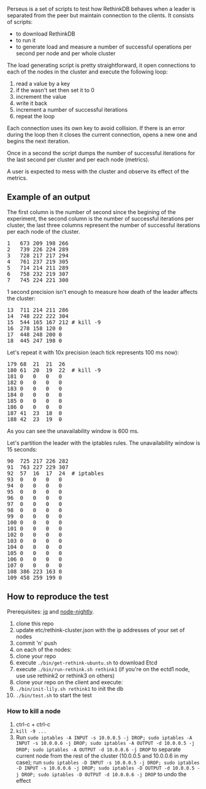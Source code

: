 Perseus is a set of scripts to test how RethinkDB behaves when a leader is separated from the peer but maintain connection to the clients. It consists of scripts:

  * to download RethinkDB
  * to run it
  * to generate load and measure a number of successful operations per second per node and per whole cluster

The load generating script is pretty straightforward, it open connections to each of the nodes in the cluster and execute the following loop:

 1. read a value by a key
 2. if the wasn't set then set it to 0
 3. increment the value
 4. write it back
 5. increment a number of successful iterations 
 6. repeat the loop

Each connection uses its own key to avoid collision. If there is an error during the loop then it closes the current connection, opens a new one and begins the next iteration.

Once in a second the script dumps the number of successful iterations for the last second per cluster and per each node (metrics).

A user is expected to mess with the cluster and observe its effect of the metrics.

## Example of an output

The first column is the number of second since the begining of the experiment, the second column is the number of successful iterations per cluster, the last three columns represent the number of successful iterations per each node of the cluster.

<pre>
1	673	209	198	266
2	739	226	224	289
3	728	217	217	294
4	761	237	219	305
5	714	214	211	289
6	758	232	219	307
7	745	224	221	300</pre>

1 second precision isn't enough to measure how death of the leader affects the cluster:

<pre>
13	711	214	211	286
14	748	222	222	304
15	544	165	167	212 # kill -9
16	278	158	120	0
17	448	248	200	0
18	445	247	198	0</pre>

Let's repeat it with 10x precision (each tick represents 100 ms now):

<pre>
179	68	21	21	26
180	61	20	19	22  # kill -9
181	0	0	0	0
182	0	0	0	0
183	0	0	0	0
184	0	0	0	0
185	0	0	0	0
186	0	0	0	0
187	41	23	18	0
188	42	23	19	0</pre>

As you can see the unavailability window is 600 ms.

Let's partition the leader with the iptables rules. The unavailability window is 15 seconds:

<pre>
90	725	217	226	282
91	763	227	229	307
92	57	16	17	24  # iptables
93	0	0	0	0
94	0	0	0	0
95	0	0	0	0
96	0	0	0	0
97	0	0	0	0
98	0	0	0	0
99	0	0	0	0
100	0	0	0	0
101	0	0	0	0
102	0	0	0	0
103	0	0	0	0
104	0	0	0	0
105	0	0	0	0
106	0	0	0	0
107	0	0	0	0
108	386	223	163	0
109	458	259	199	0</pre>

## How to reproduce the test

Prerequisites: [jq](https://stedolan.github.io/jq/) and [node-nightly](https://www.npmjs.com/package/node-nightly).

1. clone this repo
2. update etc/rethink-cluster.json with the ip addresses of your set of nodes
3. commit 'n' push
4. on each of the nodes:
  1. clone your repo
  2. execute `./bin/get-rethink-ubuntu.sh` to download Etcd
  3. execute `./bin/run-rethink.sh rethink1` (if you're on the ectd1 node, use use rethink2 or rethink3 on others)
5. clone your repo on the client and execute:
  1. `./bin/init-lily.sh rethink1` to init the db
  2. `./bin/test.sh` to start the test

### How to kill a node

1. ctrl-c + ctrl-c
2. `kill -9 ...`
3. Run `sudo iptables -A INPUT -s 10.0.0.5 -j DROP; sudo iptables -A INPUT -s 10.0.0.6 -j DROP; sudo iptables -A OUTPUT -d 10.0.0.5 -j DROP; sudo iptables -A OUTPUT -d 10.0.0.6 -j DROP` to separate current node from the rest of the cluster (10.0.0.5 and 10.0.0.6 in my case); run `sudo iptables -D INPUT -s 10.0.0.5 -j DROP; sudo iptables -D INPUT -s 10.0.0.6 -j DROP; sudo iptables -D OUTPUT -d 10.0.0.5 -j DROP; sudo iptables -D OUTPUT -d 10.0.0.6 -j DROP` to undo the effect